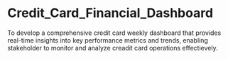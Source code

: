 # Credit_Card_Financial_Dashboard
To develop a comprehensive credit card weekly dashboard  that provides real-time insights into key performance metrics and trends, enabling stakeholder to monitor and analyze creadit card operations effectievely.
